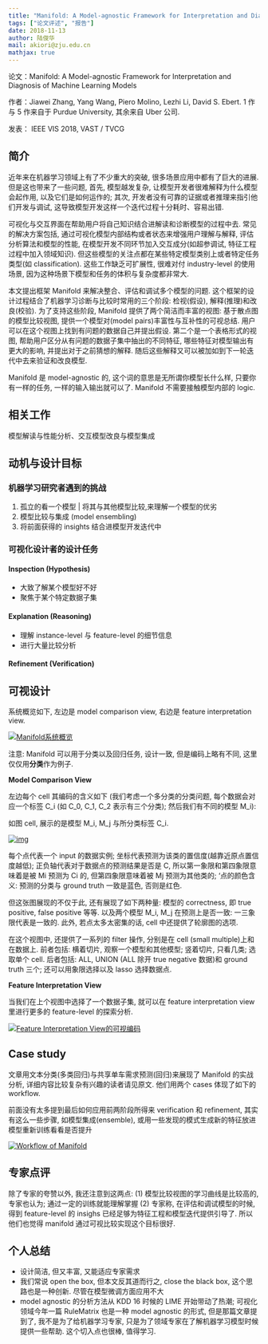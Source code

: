 ```yaml
---
title: "Manifold: A Model-agnostic Framework for Interpretation and Diagnosis of Machine Learning Models"
tags: ["论文评述", "报告"]
date: 2018-11-13
author: 陆俊华
mail: akiori@zju.edu.cn
mathjax: true
---
```


论文：Manifold: A Model-agnostic Framework for Interpretation and Diagnosis of Machine Learning Models

作者：Jiawei Zhang, Yang Wang, Piero Molino, Lezhi Li, David S. Ebert. 1 作与 5 作来自于 Purdue University, 其余来自 Uber 公司.

发表： IEEE VIS 2018, VAST / TVCG

## 简介

近年来在机器学习领域上有了不少重大的突破, 很多场景应用中都有了巨大的进展. 但是这也带来了一些问题, 首先, 模型越发复杂, 让模型开发者很难解释为什么模型会起作用, 以及它们是如何运作的; 其次, 开发者没有可靠的证据或者推理来指引他们开发与调试, 这导致模型开发这样一个迭代过程十分耗时、容易出错.

可视化与交互界面在帮助用户将自己知识结合进解读和诊断模型的过程中去. 常见的解决方案包括, 通过可视化模型内部结构或者状态来增强用户理解与解释, 评估分析算法和模型的性能, 在模型开发不同环节加入交互成分(如超参调试, 特征工程过程中加入领域知识). 但这些模型的关注点都在某些特定模型类别上或者特定任务类型(如 classification). 这些工作缺乏可扩展性, 很难对付 industry-level 的使用场景, 因为这种场景下模型和任务的体积与复杂度都非常大.

本文提出框架 Manifold 来解决整合、评估和调试多个模型的问题. 这个框架的设计过程结合了机器学习诊断与比较时常用的三个阶段: 检视(假设), 解释(推理)和改良(校验). 为了支持这些阶段, Manifold 提供了两个简洁而丰富的视图: 基于散点图的模型比较视图, 提供一个模型对(model pairs)丰富性与互补性的可视总结. 用户可以在这个视图上找到有问题的数据自己并提出假设. 第二个是一个表格形式的视图, 帮助用户区分从有问题的数据子集中抽出的不同特征, 哪些特征对模型输出有更大的影响, 并提出对于之前猜想的解释. 随后这些解释又可以被加如到下一轮迭代中去来验证和改良模型.

Manifold 是 model-agnostic 的, 这个词的意思是无所谓你模型长什么样, 只要你有一样的任务, 一样的输入输出就可以了. Manifold 不需要接触模型内部的 logic.

## 相关工作

模型解读与性能分析、交互模型改良与模型集成

## 动机与设计目标

### 机器学习研究者遇到的挑战

1. 孤立的看一个模型 | 将其与其他模型比较,来理解一个模型的优劣
2. 模型比较与集成 (model ensembling)
3. 将前面获得的 insights 结合进模型开发迭代中

### 可视化设计者的设计任务

#### Inspection (Hypothesis)

-   大致了解某个模型好不好
-   聚焦于某个特定数据子集

#### Explanation (Reasoning)

-   理解 instance-level 与 feature-level 的细节信息
-   进行大量比较分析

#### Refinement (Verification)

## 可视设计

系统概览如下, 左边是 model comparison view, 右边是 feature interpretation view.

[![Manifold系统概览](http://www.cad.zju.edu.cn/home/vagblog/wp-content/uploads/2018/11/overview.png)](http://www.cad.zju.edu.cn/home/vagblog/wp-content/uploads/2018/11/overview.png)

注意: Manifold 可以用于分类以及回归任务, 设计一致, 但是编码上略有不同, 这里仅仅用**分类**作为例子.

**Model Comparison View**

左边每个 cell 其编码的含义如下 (我们考虑一个多分类的分类问题, 每个数据会对应一个标签 C_i (如 C_0, C_1, C_2 表示有三个分类); 然后我们有不同的模型 M_i):

如图 cell, 展示的是模型 M_i, M_j 与所分类标签 C_i.

[![img](http://www.cad.zju.edu.cn/home/vagblog/wp-content/uploads/2018/11/cell1.png)](http://www.cad.zju.edu.cn/home/vagblog/wp-content/uploads/2018/11/cell1.png)

每个点代表一个 input 的数据实例; 坐标代表预测为该类的置信度(越靠近原点置信度越低); 正负轴代表对于数据点的预测结果是否是 C, 所以第一象限和第四象限意味着是被 Mi 预测为 Ci 的, 但第四象限意味着被 Mj 预测为其他类的; ‘点的颜色含义: 预测的分类与 ground truth 一致是蓝色, 否则是红色.

但这张图展现的不仅于此, 还有展现了如下两种量: 模型的 correctness, 即 true positive, false positive 等等. 以及两个模型 M_i, M_j 在预测上是否一致: 一三象限代表是一致的. 此外, 若点太多太密集的话, cell 中还提供了轮廓图的选项.

在这个视图中, 还提供了一系列的 filter 操作, 分别是在 cell (small multiple)上和在数据上. 前者包括: 横着切片, 观察一个模型和其他模型; 竖着切片, 只看几类; 选取单个 cell. 后者包括: ALL, UNION (ALL 除开 true negative 数据)和 ground truth 三个; 还可以用象限选择以及 lasso 选择数据点.

**Feature Interpretation View**

当我们在上个视图中选择了一个数据子集, 就可以在 feature interpretation view 里进行更多的 feature-level 的探索分析.

[![Feature Interpretation View的可视编码](http://www.cad.zju.edu.cn/home/vagblog/wp-content/uploads/2018/11/feature.png)](http://www.cad.zju.edu.cn/home/vagblog/wp-content/uploads/2018/11/feature.png)

## Case study

文章用文本分类(多类回归)与共享单车需求预测(回归)来展现了 Manifold 的实战分析, 详细内容比较复杂有兴趣的读者请见原文. 他们用两个 cases 体现了如下的 workflow.

前面没有太多提到最后如何应用前两阶段所得来 verification 和 refinement, 其实有这么一些步骤, 如模型集成(ensemble), 或用一些发现的模式生成新的特征放进模型重新训练看看是否提升

[![Workflow of Manifold](http://www.cad.zju.edu.cn/home/vagblog/wp-content/uploads/2018/11/workflow.png)](http://www.cad.zju.edu.cn/home/vagblog/wp-content/uploads/2018/11/workflow.png)

## 专家点评

除了专家的夸赞以外, 我还注意到这两点: (1) 模型比较视图的学习曲线是比较高的, 专家也认为; 通过一定的训练就能理解掌握 (2) 专家称, 在评估和调试模型的时候, 得到 feature-level 的 insighs 已经足够为特征工程和模型迭代提供引导了. 所以他们也觉得 manifold 通过可视比较实现这个目标很好.

## 个人总结

-   设计简洁, 但又丰富, 又能适应专家需求
-   我们常说 open the box, 但本文反其道而行之, close the black box, 这个思路也是一种创新. 尽管在模型微调方面应用不大
-   model agnostic 的分析方法从 KDD 16 时候的 LIME 开始带动了热潮; 可视化领域今年一篇 RuleMatrix 也是一种 model agnostic 的形式, 但是那篇文章提到了, 我不是为了给机器学习专家, 只是为了领域专家在了解机器学习模型时候提供一些帮助. 这个切入点也很棒, 值得学习.
